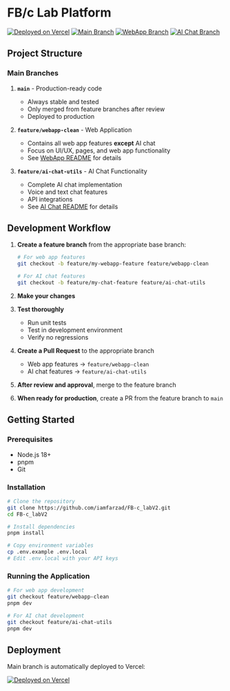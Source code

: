 # FB/c Lab Platform

[![Deployed on Vercel](https://img.shields.io/badge/Deployed%20on-Vercel-black?style=for-the-badge&logo=vercel)](https://vercel.com/iamfarzads-projects/v0-fb-c-ai-clone)
[![Main Branch](https://img.shields.io/badge/Main%20Branch-Stable-brightgreen)](https://github.com/iamfarzad/FB-c_labV2/tree/main)
[![WebApp Branch](https://img.shields.io/badge/WebApp-Development-yellow)](https://github.com/iamfarzad/FB-c_labV2/tree/feature/webapp-clean)
[![AI Chat Branch](https://img.shields.io/badge/AI%20Chat-Development-blue)](https://github.com/iamfarzad/FB-c_labV2/tree/feature/ai-chat-utils)

## Project Structure

### Main Branches

1. **`main`** - Production-ready code
   - Always stable and tested
   - Only merged from feature branches after review
   - Deployed to production

2. **`feature/webapp-clean`** - Web Application
   - Contains all web app features **except** AI chat
   - Focus on UI/UX, pages, and web app functionality
   - See [WebApp README](README-WEBAPP.md) for details

3. **`feature/ai-chat-utils`** - AI Chat Functionality
   - Complete AI chat implementation
   - Voice and text chat features
   - API integrations
   - See [AI Chat README](README-AI-CHAT.md) for details

## Development Workflow

1. **Create a feature branch** from the appropriate base branch:
   ```bash
   # For web app features
   git checkout -b feature/my-webapp-feature feature/webapp-clean

   # For AI chat features
   git checkout -b feature/my-chat-feature feature/ai-chat-utils
   ```

2. **Make your changes**

3. **Test thoroughly**
   - Run unit tests
   - Test in development environment
   - Verify no regressions

4. **Create a Pull Request** to the appropriate branch
   - Web app features → `feature/webapp-clean`
   - AI chat features → `feature/ai-chat-utils`

5. **After review and approval**, merge to the feature branch

6. **When ready for production**, create a PR from the feature branch to `main`

## Getting Started

### Prerequisites
- Node.js 18+
- pnpm
- Git

### Installation

```bash
# Clone the repository
git clone https://github.com/iamfarzad/FB-c_labV2.git
cd FB-c_labV2

# Install dependencies
pnpm install

# Copy environment variables
cp .env.example .env.local
# Edit .env.local with your API keys
```

### Running the Application

```bash
# For web app development
git checkout feature/webapp-clean
pnpm dev

# For AI chat development
git checkout feature/ai-chat-utils
pnpm dev
```

## Deployment

Main branch is automatically deployed to Vercel:

[![Deployed on Vercel](https://img.shields.io/badge/Deployed%20on-Vercel-black?style=for-the-badge&logo=vercel)](https://vercel.com/iamfarzads-projects/v0-fb-c-ai-clone)
